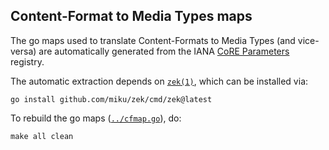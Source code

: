 ## Content-Format to Media Types maps

The go maps used to translate Content-Formats to Media Types (and vice-versa) are automatically generated from the IANA [CoRE Parameters](https://www.iana.org/assignments/core-parameters/core-parameters.xhtml) registry.

The automatic extraction depends on [`zek(1)`](https://github.com/miku/zek), which can be installed via:

```shell
go install github.com/miku/zek/cmd/zek@latest
```

To rebuild the go maps ([`../cfmap.go`](../cfmap.go)), do:

```
make all clean
```
